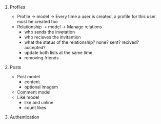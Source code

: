 1. Profiles
	- Profile -> model -> Every time a user is created, a profile for this user must be created too
	- Relationship -> model -> Manage relations
		- who sends the invetation
		- who recieves the invitantion
		- what the status of the relationship? none? sent? recived? accepted? 
		- update both lists at the same time
		- removing friends

2. Posts
	- Post model
		- content
		- optional imagem
	- Comment model
	- Like model
		- like and unline
		- count likes
		
3. Authentication